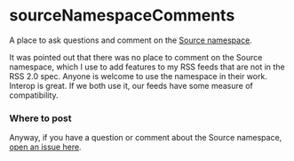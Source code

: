 # sourceNamespaceComments
A place to ask questions and comment on the <a href="http://source.scripting.com/">Source namespace</a>.

It was pointed out that there was no place to comment on the Source namespace, which I use to add features to my RSS feeds that are not in the RSS 2.0 spec. Anyone is welcome to use the namespace in their work. Interop is great. If we both use it, our feeds have some measure of compatibility.

### Where to post

Anyway, if you have a question or comment about the Source namespace, <a href="https://github.com/scripting/sourceNamespaceComments/issues">open an issue here</a>. 
